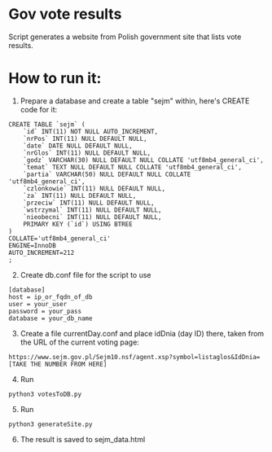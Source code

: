 # Gov vote results

Script generates a website from Polish government site that lists vote results.


# How to run it:
1. Prepare a database and create a table "sejm" within, here's CREATE code for it:

```
CREATE TABLE `sejm` (
	`id` INT(11) NOT NULL AUTO_INCREMENT,
	`nrPos` INT(11) NULL DEFAULT NULL,
	`date` DATE NULL DEFAULT NULL,
	`nrGlos` INT(11) NULL DEFAULT NULL,
	`godz` VARCHAR(30) NULL DEFAULT NULL COLLATE 'utf8mb4_general_ci',
	`temat` TEXT NULL DEFAULT NULL COLLATE 'utf8mb4_general_ci',
	`partia` VARCHAR(50) NULL DEFAULT NULL COLLATE 'utf8mb4_general_ci',
	`czlonkowie` INT(11) NULL DEFAULT NULL,
	`za` INT(11) NULL DEFAULT NULL,
	`przeciw` INT(11) NULL DEFAULT NULL,
	`wstrzymal` INT(11) NULL DEFAULT NULL,
	`nieobecni` INT(11) NULL DEFAULT NULL,
	PRIMARY KEY (`id`) USING BTREE
)
COLLATE='utf8mb4_general_ci'
ENGINE=InnoDB
AUTO_INCREMENT=212
;
```

2. Create db.conf file for the script to use

```
[database]
host = ip_or_fqdn_of_db
user = your_user
password = your_pass
database = your_db_name
```

3. Create a file currentDay.conf and place idDnia (day ID) there, taken from the URL of the current voting page:

```
https://www.sejm.gov.pl/Sejm10.nsf/agent.xsp?symbol=listaglos&IdDnia=[TAKE THE NUMBER FROM HERE]
```

4. Run
```
python3 votesToDB.py
```

5. Run

```
python3 generateSite.py
```

6. The result is saved to sejm_data.html
